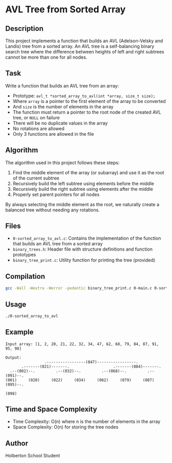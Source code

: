 # AVL Tree from Sorted Array

## Description
This project implements a function that builds an AVL (Adelson-Velsky and Landis) tree from a sorted array. An AVL tree is a self-balancing binary search tree where the difference between heights of left and right subtrees cannot be more than one for all nodes.

## Task
Write a function that builds an AVL tree from an array:
* Prototype: `avl_t *sorted_array_to_avl(int *array, size_t size);`
* Where `array` is a pointer to the first element of the array to be converted
* And `size` is the number of elements in the array
* The function must return a pointer to the root node of the created AVL tree, or `NULL` on failure
* There will be no duplicate values in the array
* No rotations are allowed
* Only 3 functions are allowed in the file

## Algorithm
The algorithm used in this project follows these steps:
1. Find the middle element of the array (or subarray) and use it as the root of the current subtree
2. Recursively build the left subtree using elements before the middle
3. Recursively build the right subtree using elements after the middle
4. Properly set parent pointers for all nodes

By always selecting the middle element as the root, we naturally create a balanced tree without needing any rotations.

## Files
- `0-sorted_array_to_avl.c`: Contains the implementation of the function that builds an AVL tree from a sorted array
- `binary_trees.h`: Header file with structure definitions and function prototypes
- `binary_tree_print.c`: Utility function for printing the tree (provided)

## Compilation
```bash
gcc -Wall -Wextra -Werror -pedantic binary_tree_print.c 0-main.c 0-sorted_array_to_avl.c -o 0-sorted_array_to_avl
```

## Usage
```bash
./0-sorted_array_to_avl
```

## Example
```
Input array: [1, 2, 20, 21, 22, 32, 34, 47, 62, 68, 79, 84, 87, 91, 95, 98]

Output:
                 .-----------------(047)-----------------.
       .-------(021)-------.                   .-------(084)-------.
  .--(002)--.         .--(032)--.         .--(068)--.         .--(091)--.
(001)     (020)     (022)     (034)     (062)     (079)     (087)     (095)--.
                                                                           (098)
```

## Time and Space Complexity
- Time Complexity: O(n) where n is the number of elements in the array
- Space Complexity: O(n) for storing the tree nodes

## Author
Holberton School Student